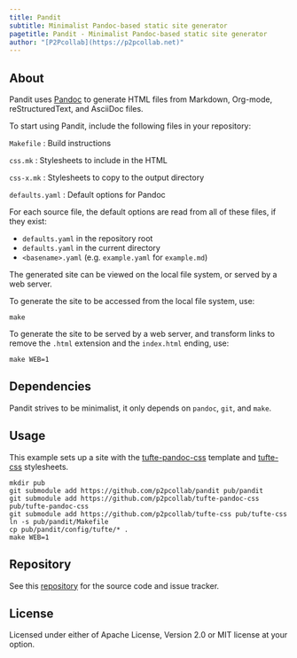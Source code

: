 ```yaml
---
title: Pandit
subtitle: Minimalist Pandoc-based static site generator
pagetitle: Pandit - Minimalist Pandoc-based static site generator
author: "[P2Pcollab](https://p2pcollab.net)"
---
```


## About

Pandit uses [Pandoc](https://pandoc.org)
to generate HTML files from Markdown, Org-mode, reStructuredText, and AsciiDoc files.

To start using Pandit, include the following files in your repository:

`Makefile`
: Build instructions

`css.mk`
: Stylesheets to include in the HTML

`css-x.mk`
: Stylesheets to copy to the output directory

`defaults.yaml`
: Default options for Pandoc

For each source file, the default options are read from all of these files, if they exist:

- `defaults.yaml` in the repository root
- `defaults.yaml` in the current directory
- `<basename>.yaml` (e.g. `example.yaml` for `example.md`)


The generated site can be viewed on the local file system, or served by a web server.

To generate the site to be accessed from the local file system, use:

```
make
```

To generate the site to be served by a web server,
and transform links to remove the `.html` extension and the `index.html` ending, use:

```
make WEB=1
```

## Dependencies

Pandit strives to be minimalist, it only depends on `pandoc`, `git`, and `make`.

## Usage

This example sets up a site with the [tufte-pandoc-css](https://github.com/p2pcollab/tufte-pandoc-css) template
and [tufte-css](https://github.com/p2pcollab/tufte-css) stylesheets.

```
mkdir pub
git submodule add https://github.com/p2pcollab/pandit pub/pandit
git submodule add https://github.com/p2pcollab/tufte-pandoc-css pub/tufte-pandoc-css
git submodule add https://github.com/p2pcollab/tufte-css pub/tufte-css
ln -s pub/pandit/Makefile
cp pub/pandit/config/tufte/* .
make WEB=1
```

## Repository

See this [repository](https://github.com/p2pcollab/pandit) for the source code and issue tracker.

## License

Licensed under either of Apache License, Version 2.0 or MIT license at your option.
